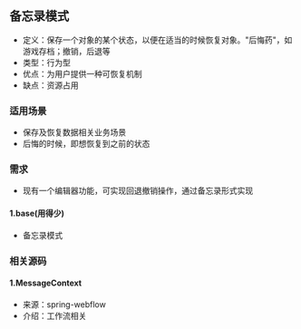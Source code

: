 ## 备忘录模式
* 定义：保存一个对象的某个状态，以便在适当的时候恢复对象。"后悔药"，如游戏存档；撤销，后退等
* 类型：行为型
* 优点：为用户提供一种可恢复机制
* 缺点：资源占用

### 适用场景
* 保存及恢复数据相关业务场景
* 后悔的时候，即想恢复到之前的状态

### 需求
* 现有一个编辑器功能，可实现回退撤销操作，通过备忘录形式实现

#### 1.base(用得少)
* 备忘录模式

### 相关源码
#### 1.MessageContext
* 来源：spring-webflow
* 介绍：工作流相关
